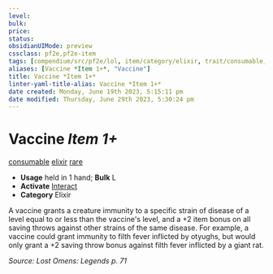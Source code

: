 ```yaml
---
level:
bulk:
price:
status:
obsidianUIMode: preview
cssclass: pf2e,pf2e-item
tags: [compendium/src/pf2e/lol, item/category/elixir, trait/consumable, trait/elixir, trait/rare]
aliases: [Vaccine *Item 1+*, "Vaccine"]
title: Vaccine *Item 1+*
linter-yaml-title-alias: Vaccine *Item 1+*
date created: Monday, June 19th 2023, 5:15:11 pm
date modified: Thursday, June 29th 2023, 5:30:24 pm
---
```


# Vaccine *Item 1+*

[consumable](rules/traits/consumable.md) [elixir](rules/traits/elixir.md) [rare](rules/traits/rare.md)  

- **Usage** held in 1 hand; **Bulk** L
- **Activate** [Interact](rules/actions/interact.md)
- **Category** Elixir

A vaccine grants a creature immunity to a specific strain of disease of a level equal to or less than the vaccine's level, and a +2 item bonus on all saving throws against other strains of the same disease. For example, a vaccine could grant immunity to filth fever inflicted by otyughs, but would only grant a +2 saving throw bonus against filth fever inflicted by a giant rat.

*Source: Lost Omens: Legends p. 71*
